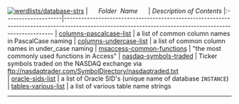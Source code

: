 [![werdlists/database-strs](https://img.shields.io/badge/werdlists-database-strs-purple.svg?logo=github&style=popout&longCache=true)](# "werdlists/database-strs")
|&nbsp;&nbsp;&nbsp;&nbsp;&nbsp;&nbsp;_Folder&nbsp;&nbsp;Name_&nbsp;&nbsp;&nbsp;&nbsp;&nbsp;&nbsp;| _Description of Contents_
|:--------------------|--------------------------------------------------------------------------------------------------------------------------------------------------------
| [columns-pascalcase-list](columns-pascalcase-list.txt) |  a list of common column names in PascalCase naming 
| [columns-undercase-list](columns-undercase-list.txt) |  a list of common column names in under_case naming 
| [msaccess-common-functions](msaccess-common-functions.txt) |  "the most commonly used functions in Access" 
| [nasdaq-symbols-traded](nasdaq-symbols-traded.txt) |  Ticker symbols traded on the NASDAQ exchange via <ftp://nasdaqtrader.com/SymbolDirectory/nasdaqtraded.txt>  
| [oracle-sids-list](oracle-sids-list.txt) |  a list of Oracle SID's (unique name of database `INSTANCE`) 
| [tables-various-list](tables-various-list.txt) |  a list of various table name strings 

* * *


